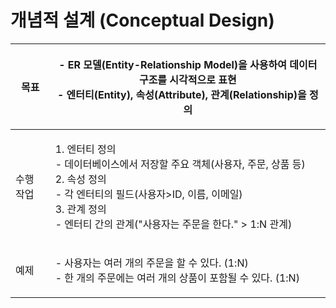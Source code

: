 # 개념적 설계 (Conceptual Design)



| 목표    | <p>- ER 모델(Entity-Relationship Model)을 사용하여 데이터 구조를 시각적으로 표현<br>- 엔터티(Entity), 속성(Attribute), 관계(Relationship)을 정의</p>                                  |
| ----- | ------------------------------------------------------------------------------------------------------------------------------------------------------- |
| 수행 작업 | <p>1. 엔터티 정의<br>- 데이터베이스에서 저장할 주요 객체(사용자, 주문, 상품 등)<br>2. 속성 정의<br>- 각 엔터티의 필드(사용자>ID, 이름, 이메일)<br>3. 관계 정의<br>- 엔터티 간의 관계("사용자는 주문을 한다." > 1:N 관계)</p> |
| 예제    | <p>- 사용자는 여러 개의 주문을 할 수 있다. (1:N)<br>- 한 개의 주문에는 여러 개의 상품이 포함될 수 있다. (1:N)</p>                                                                          |
